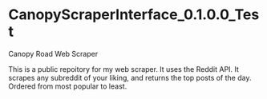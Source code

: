 # CanopyScraperInterface_0.1.0.0_Test
Canopy Road Web Scraper

This is a public repoitory for my web scraper. It uses the Reddit API. It scrapes any subreddit of your liking, and returns the top posts of the day. Ordered from most popular to least.
